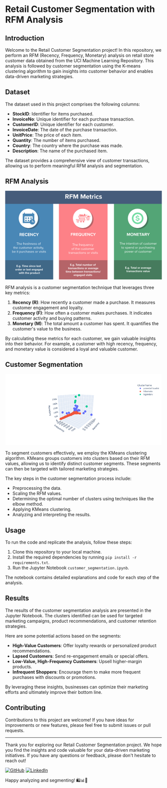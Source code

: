 # **Retail Customer Segmentation with RFM Analysis**

## **Introduction**

Welcome to the Retail Customer Segmentation project! In this repository, we perform an RFM (Recency, Frequency, Monetary) analysis on retail store customer data obtained from the UCI Machine Learning Repository. This analysis is followed by customer segmentation using the K-means clustering algorithm to gain insights into customer behavior and enables data-driven marketing strategies.

## **Dataset**

The dataset used in this project comprises the following columns:

- **StockID**: Identifier for items purchased.
- **InvoiceNo**: Unique identifier for each purchase transaction.
- **CustomerID**: Unique identifier for each customer.
- **InvoiceDate**: The date of the purchase transaction.
- **UnitPrice**: The price of each item.
- **Quantity**: The number of items purchased.
- **Country**: The country where the purchase was made.
- **Description**: The name of the purchased item.

The dataset provides a comprehensive view of customer transactions, allowing us to perform meaningful RFM analysis and segmentation.

## **RFM Analysis**

![Alt text](rfm-intro.png?raw=true "Title")


RFM analysis is a customer segmentation technique that leverages three key metrics:

1. **Recency (R)**: How recently a customer made a purchase. It measures customer engagement and loyalty.
2. **Frequency (F)**: How often a customer makes purchases. It indicates customer activity and buying patterns.
3. **Monetary (M)**: The total amount a customer has spent. It quantifies the customer's value to the business.

By calculating these metrics for each customer, we gain valuable insights into their behavior. For example, a customer with high recency, frequency, and monetary value is considered a loyal and valuable customer.

## **Customer Segmentation**

![Alt text](RFMCluster.png?raw=true "Title")

To segment customers effectively, we employ the KMeans clustering algorithm. KMeans groups customers into clusters based on their RFM values, allowing us to identify distinct customer segments. These segments can then be targeted with tailored marketing strategies.

The key steps in the customer segmentation process include:
- Preprocessing the data.
- Scaling the RFM values.
- Determining the optimal number of clusters using techniques like the elbow method.
- Applying KMeans clustering.
- Analyzing and interpreting the results.

## **Usage**

To run the code and replicate the analysis, follow these steps:

1. Clone this repository to your local machine.
2. Install the required dependencies by running `pip install -r requirements.txt`.
3. Run the Jupyter Notebook `customer_segmentation.ipynb`.

The notebook contains detailed explanations and code for each step of the analysis.

## **Results**

The results of the customer segmentation analysis are presented in the Jupyter Notebook. The clusters identified can be used for targeted marketing campaigns, product recommendations, and customer retention strategies.

Here are some potential actions based on the segments:
- **High-Value Customers**: Offer loyalty rewards or personalized product recommendations.
- **Lapsed Customers**: Send re-engagement emails or special offers.
- **Low-Value, High-Frequency Customers**: Upsell higher-margin products.
- **Infrequent Shoppers**: Encourage them to make more frequent purchases with discounts or promotions.

By leveraging these insights, businesses can optimize their marketing efforts and ultimately improve their bottom line.

## **Contributing**

Contributions to this project are welcome! If you have ideas for improvements or new features, please feel free to submit issues or pull requests.

---

Thank you for exploring our Retail Customer Segmentation project. We hope you find the insights and code valuable for your data-driven marketing initiatives. If you have any questions or feedback, please don't hesitate to reach out!

[![GitHub](https://img.shields.io/badge/GitHub-Connect-blue)](https://github.com/amirmahdi-alavi)
[![LinkedIn](https://img.shields.io/badge/LinkedIn-Connect-blue)](https://www.linkedin.com/in/amirmahdi-alavi)

Happy analyzing and segmenting! 🛍️📊🎯
